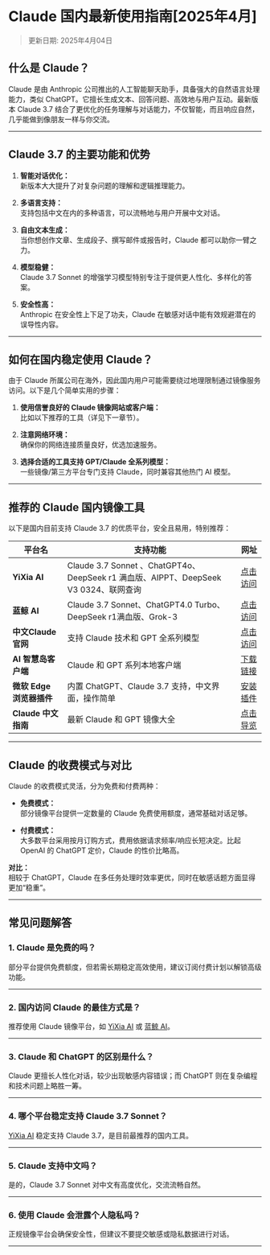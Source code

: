 # **Claude 国内最新使用指南[2025年4月]**  
> 更新日期: 2025年4月04日  

## **什么是 Claude？**

Claude 是由 Anthropic 公司推出的人工智能聊天助手，具备强大的自然语言处理能力，类似 ChatGPT。它擅长生成文本、回答问题、高效地与用户互动。最新版本 Claude 3.7 结合了更优化的任务理解与对话能力，不仅智能，而且响应自然，几乎能做到像朋友一样与你交流。

---

## **Claude 3.7 的主要功能和优势**

1. **智能对话优化：**  
   新版本大大提升了对复杂问题的理解和逻辑推理能力。

2. **多语言支持：**  
   支持包括中文在内的多种语言，可以流畅地与用户开展中文对话。

3. **自由文本生成：**  
   当你想创作文章、生成段子、撰写邮件或报告时，Claude 都可以助你一臂之力。

4. **模型稳健：**  
   Claude 3.7 Sonnet 的增强学习模型特别专注于提供更人性化、多样化的答案。

5. **安全性高：**  
   Anthropic 在安全性上下足了功夫，Claude 在敏感对话中能有效规避潜在的误导性内容。

---

## **如何在国内稳定使用 Claude？**

由于 Claude 所属公司在海外，因此国内用户可能需要绕过地理限制通过镜像服务访问。以下是几个简单实用的步骤：

1. **使用信誉良好的 Claude 镜像网站或客户端：**  
   比如以下推荐的工具（详见下一章节）。

2. **注意网络环境：**  
确保你的网络连接质量良好，优选加速服务。

3. **选择合适的工具支持 GPT/Claude 全系列模型：**  
一些镜像/第三方平台专门支持 Claude，同时兼容其他热门 AI 模型。

---

## **推荐的 Claude 国内镜像工具**

以下是国内目前支持 Claude 3.7 的优质平台，安全且易用，特别推荐：

| 平台名                     | 支持功能                                           | 网址                                                                                       |  
|----------------------------|---------------------------------------------------|------------------------------------------------------------------------------------------|  
| **YiXia AI**               | Claude 3.7 Sonnet 、ChatGPT4o、DeepSeek r1 满血版、AIPPT、DeepSeek V3 0324、联网查询   | [点击访问](https://chat.yixiaai.com)                                                     |  
| **蓝鲸 AI**               | Claude 3.7 Sonnet、ChatGPT4.0 Turbo、DeepSeek r1满血版、Grok-3            | [点击访问](https://chat.chatgpt-chinese.com)                                                      |  
| **中文Claude 官网**      | 支持 Claude 技术和 GPT 全系列模型                  | [点击访问](https://chatgpt-chinese.com)                                                  |  
| **AI 智慧岛客户端**         | Claude 和 GPT 系列本地客户端                       | [下载链接](https://chatknow.lify.vip/software/AI%E6%99%BA%E6%85%A7%E5%B2%9B_1.0.0_x64_zh-CN.msi) |  
| **微软 Edge 浏览器插件**   | 内置 ChatGPT、Claude 3.7 支持，中文界面，操作简单               | [安装插件](https://microsoftedge.microsoft.com/addons/detail/chatgpt%E4%B8%AD%E6%96%87%E7%89%88%EF%BC%88%E4%B8%AD%E6%96%87%E7%95%8C%E9%9D%A2%E3%80%81%E5%AF%B9%E8%AF%9D%E3%80%81%E5%86%99%E4%BD%9C%E3%80%81%E7%BB%98%E7%94%BB/lmlenkgcieicbnpobkhmpcgmamahahil) |  
| **Claude 中文指南**        | 最新 Claude 和 GPT 镜像大全                        | [点击导览](https://guide1.lanjing.ai)                                                    |  

---

## **Claude 的收费模式与对比**

Claude 的收费模式灵活，分为免费和付费两种：

- **免费模式：**  
  部分镜像平台提供一定数量的 Claude 免费使用额度，通常基础对话足够。

- **付费模式：**  
  大多数平台采用按月订购方式，费用依据请求频率/响应长短决定。比起 OpenAI 的 ChatGPT 定价，Claude 的性价比略高。

**对比：**  
相较于 ChatGPT，Claude 在多任务处理时效率更优，同时在敏感话题方面显得更加“稳重”。

---

## **常见问题解答**

### **1. Claude 是免费的吗？**
部分平台提供免费额度，但若需长期稳定高效使用，建议订阅付费计划以解锁高级功能。

---

### **2. 国内访问 Claude 的最佳方式是？**
推荐使用 Claude 镜像平台，如 [YiXia AI](https://chat.yixiaai.com) 或 [蓝鲸 AI](https://chat.chatgpt-chinese.com)。

---

### **3. Claude 和 ChatGPT 的区别是什么？**
Claude 更擅长人性化对话，较少出现敏感内容错误；而 ChatGPT 则在复杂编程和技术问题上略胜一筹。

---

### **4. 哪个平台稳定支持 Claude 3.7 Sonnet？**
[YiXia AI](https://chat.yixiaai.com) 稳定支持 Claude 3.7，是目前最推荐的国内工具。

---

### **5. Claude 支持中文吗？**
是的，Claude 3.7 Sonnet 对中文有高度优化，交流流畅自然。

---

### **6. 使用 Claude 会泄露个人隐私吗？**
正规镜像平台会确保安全性，但建议不要提交敏感或隐私数据进行对话。

---
